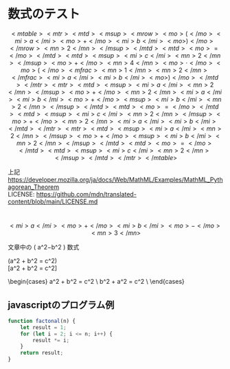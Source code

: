 # 数式のテスト

```math
<mtable><mtr><mtd><msup><mrow><mo>( </mo><mi>a </mi><mo>+ </mo><mi>b </mi><mo>) </mo></mrow><mn>2 </mn></msup></mtd><mtd><mo>= </mo></mtd><mtd><msup><mi>c </mi><mn>2</mn>
</msup><mo>+ </mo><mn>4 </mn><mo>⋅ </mo><mo>(</mo>
<mfrac><mn>1 </mn><mn>2 </mn></mfrac><mi>a </mi><mi>b </mi><mo>)</mo>
</mtd></mtr><mtr><mtd><msup><mi>a </mi><mn>2</mn>
</msup><mo>+ </mo><mn>2 </mn><mi>a </mi><mi>b </mi><mo>+ </mo><msup><mi>b </mi><mn>2</mn>
</msup></mtd><mtd><mo>= </mo></mtd><mtd><msup><mi>c </mi><mn>2</mn>
</msup><mo>+ </mo><mn>2 </mn><mi>a </mi><mi>b</mi>
</mtd></mtr><mtr><mtd><msup><mi>a </mi><mn>2</mn>
</msup><mo>+ </mo><msup><mi>b </mi><mn>2</mn>
</msup></mtd><mtd><mo>= </mo></mtd><mtd><msup><mi>c </mi><mn>2</mn></msup></mtd></mtr></mtable>
```
上記  
https://developer.mozilla.org/ja/docs/Web/MathML/Examples/MathML_Pythagorean_Theorem  
LICENSE: https://github.com/mdn/translated-content/blob/main/LICENSE.md  

# 

```math
<mi>a</mi>
<mo>+</mo>
<mi>b</mi>
<mo>-</mo>
<mn>3</mn>
```

文章中の \( a^2−b^2 \) 数式  
  
\(a^2 + b^2 = c^2\)  
\[a^2 + b^2 = c^2\]  

\begin{cases}
a^2 + b^2 = c^2 \\
b^2 + a^2 = c^2 \\
\end{cases}

## javascriptのプログラム例
```js
function factonal(n) {
    let result = 1;
    for (let i = 2; i <= n; i++) {
        result *= i;
    }
    return result;
}
```